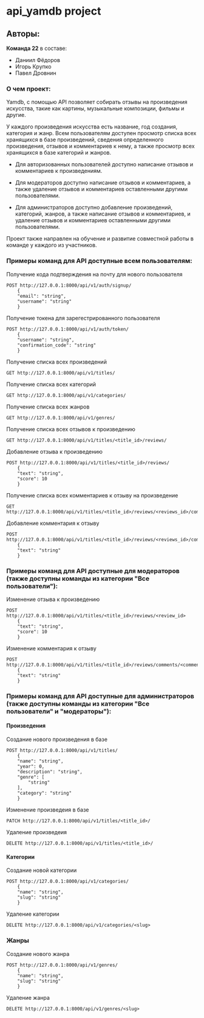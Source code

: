# api_yamdb project

## Авторы:
**Команда 22** в составе:
* Даниил Фёдоров
* Игорь Крупко
* Павел Дровнин

### О чем проект:

Yamdb, с помощью API позволяет собирать отзывы на произведения искусства, такие как картины, музыкальные композиции, фильмы и другие.

У каждого произведения искусства есть название, год создания, категория и жанр. Всем пользователям доступен просмотр списка всех хранящихся в базе произведений, сведения определенного произведения, отзывов и комментариев к нему, а также просмотр всех хранящихся в базе категорий и жанров.

* Для авторизованных пользователей доступно написание отзывов и комментариев к произведениям. 

* Для модераторов доступно написание отзывов и комментариев, а также удаление отзывов и комментариев оставленными другими пользователями.

* Для администраторов доступно добавление произведений, категорий, жанров, а также написание отзывов и комментариев, и удаление отзывов и комментариев оставленными другими пользователями.

Проект также направлен на обучение и развитие совместной работы в команде у каждого из участников. 

### Примеры команд для API доступные всем пользователям:
Получение кода подтверждения на почту для нового пользователя

```
POST http://127.0.0.1:8000/api/v1/auth/signup/
    {
    "email": "string",
    "username": "string"
    }
```

Получение токена для зарегестрированного пользователя

```
POST http://127.0.0.1:8000/api/v1/auth/token/
    {
    "username": "string",
    "confirmation_code": "string"
    }
```

Получение списка всех произведений

```
GET http://127.0.0.1:8000/api/v1/titles/
```

Получение списка всех категорий

```
GET http://127.0.0.1:8000/api/v1/categories/
```

Получение списка всех жанров

```
GET http://127.0.0.1:8000/api/v1/genres/
```

Получение списка всех отзывов к произведению

```
GET http://127.0.0.1:8000/api/v1/titles/<title_id>/reviews/
```

Добавление отзыва к произведению

```
POST http://127.0.0.1:8000/api/v1/titles/<title_id>/reviews/
    {
    "text": "string",
    "score": 10
    }
```

Получение списка всех комментариев к отзыву на произведение

```
GET http://127.0.0.1:8000/api/v1/titles/<title_id>/reviews/<reviews_id>/comments/
```

Добавление комментария к отзыву

```
POST http://127.0.0.1:8000/api/v1/titles/<title_id>/reviews/<reviews_id>/comments/
    {
    "text": "string"
    }
```

### Примеры команд для API доступные для модераторов (также доступны команды из категории "Все пользователи"):

Изменение отзыва к произведению

```
POST http://127.0.0.1:8000/api/v1/titles/<title_id>/reviews/<review_id>
    {
    "text": "string",
    "score": 10
    }
```

Изменение комментария к отзыву

```
POST http://127.0.0.1:8000/api/v1/titles/<title_id>/reviews/comments/<comment_id>
    {
    "text": "string"
    }
```

### Примеры команд для API доступные для администраторов (также доступны команды из категории "Все пользователи" и "модераторы"):

#### Произведения

Создание нового произведения в базе

```
POST http://127.0.0.1:8000/api/v1/titles/
    {
    "name": "string",
    "year": 0,
    "description": "string",
    "genre": [
        "string"
    ],
    "category": "string"
    }
```

Изменение произведеия в базе

```
PATCH http://127.0.0.1:8000/api/v1/titles/<title_id>/
```

Удаление произведеия

```
DELETE http://127.0.0.1:8000/api/v1/titles/<title_id>/
```

#### Категории

Создание новой категории

```
POST http://127.0.0.1:8000/api/v1/categories/
    {
    "name": "string",
    "slug": "string"
    }
```

Удаление категории

```
DELETE http://127.0.0.1:8000/api/v1/categories/<slug>
```

### Жанры

Создание нового жанра

```
POST http://127.0.0.1:8000/api/v1/genres/
    {
    "name": "string",
    "slug": "string"
    }
```

Удаление жанра

```
DELETE http://127.0.0.1:8000/api/v1/genres/<slug>
```
